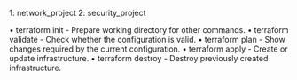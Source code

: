 1: network_project
2: security_project

•	terraform init - Prepare working directory for other commands.
•	terraform validate - Check whether the configuration is valid.
•	terraform plan - Show changes required by the current configuration.
•	terraform apply - Create or update infrastructure.
•	terraform destroy - Destroy previously created infrastructure.

